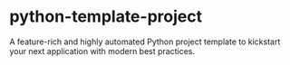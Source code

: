 # python-template-project
A feature-rich and highly automated Python project template to kickstart your next application with modern best practices.
